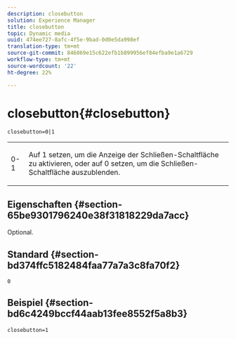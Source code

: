 ```yaml
---
description: closebutton
solution: Experience Manager
title: closebutton
topic: Dynamic media
uuid: 474ee727-8afc-4f5e-9bad-0d0e5da998ef
translation-type: tm+mt
source-git-commit: 846069e15c622efb1b899956ef84efba9e1a6729
workflow-type: tm+mt
source-wordcount: '22'
ht-degree: 22%

---
```



# closebutton{#closebutton}

`closebutton=0|1`

<table id="table_9B98C97485DD4DEB8A6ECBCE8DF6B886"> 
 <tbody> 
  <tr> 
   <td colname="col1"> <p> <span class="codeph"> 0-1  </span> </p> </td> 
   <td colname="col2"> <p> Auf <span class="codeph"> 1</span> setzen, um die Anzeige der Schließen-Schaltfläche zu aktivieren, oder auf <span class="codeph"> 0</span> setzen, um die Schließen-Schaltfläche auszublenden. </p> </td> 
  </tr> 
 </tbody> 
</table>

## Eigenschaften {#section-65be9301796240e38f31818229da7acc}

Optional.

## Standard {#section-bd374ffc5182484faa77a7a3c8fa70f2}

`0`

## Beispiel {#section-bd6c4249bccf44aab13fee8552f5a8b3}

`closebutton=1`
